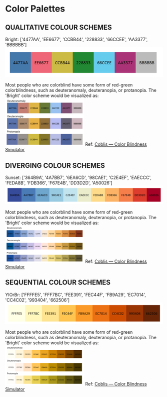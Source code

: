 # Color Palettes

## QUALITATIVE COLOUR SCHEMES

Bright:
['4477AA', 'EE6677', 'CCBB44', '228833', '66CCEE', 'AA3377', 'BBBBBB']
<img src="Bright.png" >

Most people who are colorblind have some form of red-green colorblindness, such as deuteranomaly, deuteranopia, or protanopia. The 'Bright' color scheme would be visualized as:
<img src="Bright_colorblind.png" style="width: 50%">
Ref: [Coblis — Color Blindness Simulator](https://www.color-blindness.com/coblis-color-blindness-simulator)

## DIVERGING COLOUR SCHEMES

Sunset:
['364B9A', '4A7BB7', '6EA6CD', '98CAE1', 'C2E4EF', 'EAECCC', 'FEDA8B', 'FDB366', 'F67E4B', 'DD3D2D', 'A50026']
<img src="Sunset.png" >

Most people who are colorblind have some form of red-green colorblindness, such as deuteranomaly, deuteranopia, or protanopia. The 'Bright' color scheme would be visualized as:
<img src="Sunset_colorblind.png" style="width: 50%">
Ref: [Coblis — Color Blindness Simulator](https://www.color-blindness.com/coblis-color-blindness-simulator)

## SEQUENTIAL COLOUR SCHEMES

YlOrBr:
['FFFFE5', 'FFF7BC', 'FEE391', 'FEC44F', 'FB9A29', 'EC7014', 'CC4C02', '993404', '662506']
<img src="YlOrBr.png" >

Most people who are colorblind have some form of red-green colorblindness, such as deuteranomaly, deuteranopia, or protanopia. The 'Bright' color scheme would be visualized as:
<img src="YlOrBr_colorblind.png" style="width: 50%">
Ref: [Coblis — Color Blindness Simulator](https://www.color-blindness.com/coblis-color-blindness-simulator)
